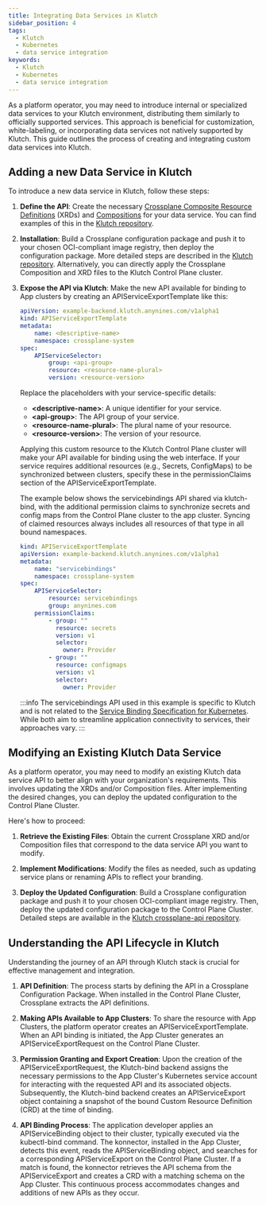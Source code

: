 ```yaml
---
title: Integrating Data Services in Klutch
sidebar_position: 4
tags:
  - Klutch
  - Kubernetes
  - data service integration
keywords:
  - Klutch
  - Kubernetes
  - data service integration
---
```


As a platform operator, you may need to introduce internal or specialized data services to your Klutch environment,
distributing them similarly to officially supported services. This approach is beneficial for customization,
white-labeling, or incorporating data services not natively supported by Klutch. This guide outlines the process of
creating and integrating custom data services into Klutch.

## Adding a new Data Service in Klutch

To introduce a new data service in Klutch, follow these steps:

1. **Define the API**: Create the necessary [Crossplane Composite Resource Definitions](https://docs.crossplane.io/latest/concepts/composite-resource-definitions/)
(XRDs) and [Compositions](https://docs.crossplane.io/latest/concepts/compositions/) for your data service. You can find
examples of this in the [Klutch repository](https://github.com/anynines/klutchio/tree/main/crossplane-api/api/a9s).
2. **Installation**: Build a Crossplane configuration package and push it to your chosen OCI-compliant image registry,
then deploy the configuration package. More detailed steps are described in the [Klutch repository](https://github.com/anynines/klutchio/tree/main/crossplane-api).
Alternatively, you can directly apply the Crossplane Composition and XRD files to the Klutch Control Plane cluster.
3. **Expose the API via Klutch**: Make the new API available for binding to App clusters by creating an
APIServiceExportTemplate like this:

    ```yaml
    apiVersion: example-backend.klutch.anynines.com/v1alpha1
    kind: APIServiceExportTemplate
    metadata:
        name: <descriptive-name>
        namespace: crossplane-system
    spec:
        APIServiceSelector:
            group: <api-group>
            resource: <resource-name-plural>
            version: <resource-version>
    ```

    Replace the placeholders with your service-specific details:
    - **\<descriptive-name>**: A unique identifier for your service.
    - **\<api-group>**: The API group of your service.
    - **\<resource-name-plural>**: The plural name of your resource.
    - **\<resource-version>**: The version of your resource.

    Applying this custom resource to the Klutch Control Plane cluster will make your API available for binding using the
    web interface. If your service requires additional resources (e.g., Secrets, ConfigMaps) to be synchronized between
    clusters, specify these in the permissionClaims section of the APIServiceExportTemplate.

    The example below shows the servicebindings API shared via klutch-bind, with the additional permission claims to
    synchronize secrets and config maps from the Control Plane cluster to the app cluster. Syncing of claimed resources
    always includes all resources of that type in all bound namespaces.

    ```yaml
    kind: APIServiceExportTemplate
    apiVersion: example-backend.klutch.anynines.com/v1alpha1
    metadata:
        name: "servicebindings"
        namespace: crossplane-system
    spec:
        APIServiceSelector:
            resource: servicebindings
            group: anynines.com
        permissionClaims:
            - group: ""
              resource: secrets
              version: v1
              selector:
                owner: Provider
            - group: ""
              resource: configmaps
              version: v1
              selector:
                owner: Provider
    ```

    :::info
    The servicebindings API used in this example is specific to Klutch and is not related to the [Service Binding Specification for Kubernetes](https://servicebinding.io/). 
    While both aim to streamline application connectivity to services, their approaches vary.
    :::

## Modifying an Existing Klutch Data Service

As a platform operator, you may need to modify an existing Klutch data service API to better align with your
organization's requirements. This involves updating the XRDs and/or Composition files. After implementing the desired
changes, you can deploy the updated configuration to the Control Plane Cluster.

Here's how to proceed:

1. **Retrieve the Existing Files**: Obtain the current Crossplane XRD and/or Composition files that correspond to the
data service API you want to modify.

2. **Implement Modifications**: Modify the files as needed, such as updating service plans or renaming APIs to reflect
your branding.

3. **Deploy the Updated Configuration**: Build a Crossplane configuration package and push it to your chosen
OCI-compliant image registry. Then, deploy the updated configuration package to the Control Plane Cluster. Detailed
steps are available in the [Klutch crossplane-api repository](https://github.com/anynines/klutchio/tree/main/crossplane-api).

## Understanding the API Lifecycle in Klutch

Understanding the journey of an API through Klutch stack is crucial for effective management and integration.

1. **API Definition**: The process starts by defining the API in a Crossplane Configuration Package. When installed in
the Control Plane Cluster, Crossplane extracts the API definitions.

2. **Making APIs Available to App Clusters**: To share the resource with App Clusters, the platform operator creates an
APIServiceExportTemplate. When an API binding is initiated, the App Cluster generates an APIServiceExportRequest
on the Control Plane Cluster.

3. **Permission Granting and Export Creation**: Upon the creation of the APIServiceExportRequest, the Klutch-bind backend
assigns the necessary permissions to the App Cluster's Kubernetes service account for interacting with the requested API
and its associated objects. Subsequently, the Klutch-bind backend creates an APIServiceExport object containing a snapshot
of the bound Custom Resource Definition (CRD) at the time of binding.

4. **API Binding Process**: The application developer applies an APIServiceBinding object to their cluster, typically
executed via the kubectl-bind command. The konnector, installed in the App Cluster, detects this event, reads the
APIServiceBinding object, and searches for a corresponding APIServiceExport on the Control Plane Cluster. If a match
is found, the konnector retrieves the API schema from the APIServiceExport and creates a CRD with a matching schema
on the App Cluster. This continuous process accommodates changes and additions of new APIs as they occur.
